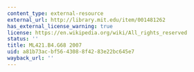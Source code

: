 ```yaml
---
content_type: external-resource
external_url: http://library.mit.edu/item/001481262
has_external_license_warning: true
license: https://en.wikipedia.org/wiki/All_rights_reserved
status: ''
title: ML421.B4.G68 2007
uid: a81b73ac-bf56-4308-8f42-83e22bc645e7
wayback_url: ''
---
```

